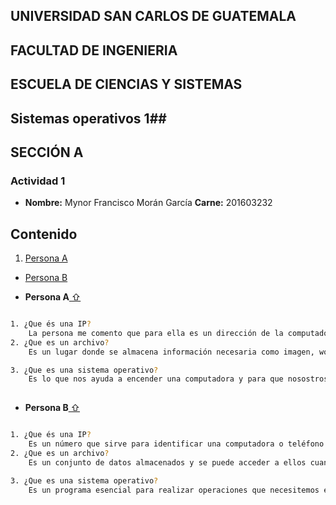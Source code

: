 ## UNIVERSIDAD SAN CARLOS DE GUATEMALA ##
## FACULTAD DE INGENIERIA ##
## ESCUELA DE CIENCIAS Y SISTEMAS ##
## Sistemas operativos 1##
## SECCIÓN A ##

### Actividad 1 ###

- **Nombre:** Mynor Francisco Morán García   **Carne:** 201603232

>>


<div id='content'/>

## Contenido

1. [Persona A](#id1)
-  [Persona B](#id2)



<div id='id1'/>

- **Persona A**[ ⇧](#content)

```sh

1. ¿Que és una IP?
    La persona me comento que para ella es un dirección de la computadora, pero no me pudo especificar en donde.
2. ¿Que es un archivo?
    Es un lugar donde se almacena información necesaria como imagen, word, excel, video.

3. ¿Que es una sistema operativo?
    Es lo que nos ayuda a encender una computadora y para que nosostros podamos operarla.
    

```


<div id='id2'/>

- **Persona B**[ ⇧](#content)

```sh

1. ¿Que és una IP?
    Es un número que sirve para identificar una computadora o teléfono que se conecta a internet.
2. ¿Que es un archivo?
    Es un conjunto de datos almacenados y se puede acceder a ellos cuando se necesite

3. ¿Que es una sistema operativo?
    Es un programa esencial para realizar operaciones que necesitemos en nuestro día a día.
    

```

